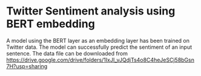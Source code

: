 # Twitter Sentiment analysis using BERT embedding
A model using the BERT layer as an embedding layer has been trained on Twitter data.
The model can successfully predict the sentiment of an input sentence.
The data file can be downloaded from https://drive.google.com/drive/folders/1IxJI_vJQdjTs4o8C4heJeSCj58bGsn7H?usp=sharing 
